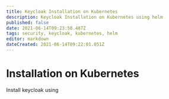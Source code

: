 ```yaml
---
title: Keycloak Installation on Kubernetes
description: Keycloak Installation on Kubernetes using helm
published: false
date: 2021-06-14T09:23:58.487Z
tags: security, keycloak, kubernetes, helm
editor: markdown
dateCreated: 2021-06-14T09:22:01.051Z
---
```


# Installation on Kubernetes

Install keycloak using
